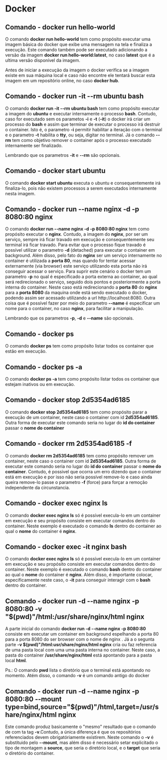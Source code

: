 # Docker

## Comando - **docker run hello-world**

O comando **docker run hello-world** tem como propósito executar uma imagem básica do docker que exibe uma mensagem na tela e finaliza a execução. Este comando também pode ser executado adicionando a versão da imagem **docker run hello-world:latest**, no caso **latest** que é a ultima versão disponível da imagem. 

Antes de iniciar a execução da imagem o docker verifica se a imagem existe em sua máquina local e caso não encontre ele tentará buscar esta imagem em um repositório online, no caso **docker hub**.

## Comando - **docker run -it --rm ubuntu bash**

O comando **docker run -it --rm ubuntu bash** tem como propósito executar a imagem do **ubuntu** e executar internamente o processo **bash**. Contudo, caso for executado sem os parametos **-i** e **-t** (**-it**) o docker irá criar um processo do **bash** e assim que terminar de executar o processo irá destruir o container. Isto é, o parametro **-i** permitir habilitar a iteração com o terminal e o parametro **-t** habilita o **tty**, ou seja, digitar no terminal. Já o comando **--rm** tem como objetivo remover o container após o processo executado internamente ser finalizado. 

Lembrando que os parametros **-it** e  **--rm** são opcionais.

## Comando - **docker start ubuntu**

O comando **docker start ubuntu** executa o ubuntu e consequentemente irá finaliza-lo, pois não existem processos a serem executados internamente nesta imagem.

## Comando - **docker run --name nginx -d -p 8080:80 nginx**

O comando **docker run --name nginx -d -p 8080:80 nginx** tem como propósito executar o **nginx**. Contudo, a imagem do **nginx**, por ser um serviço, sempre irá ficar travado em execução e consequentemente seu terminal irá ficar travado. Para evitar que o processo fique travado é possível utilizar o parametro **-d** (detached) para executar o container em background. Além disso, pelo fato do **nginx** ser um serviço internamente no container é utilizada a **porta 80**, mas quando for tentar acessar externamente (via browser) este serviço utilizando esta porta não irá conseguir acessar o serviço. Para suprir este cenário o docker tem um parametro **-p** no qual é especificado a porta externa ao container, ao qual será redirecionado o serviço, seguido dois pontos e posteriormente a porta interna do container. Neste caso está redirecionando a **porta 80** do **nginx** para a **porta 8080** da maquina onde está sendo executado o docker, podendo assim ser acessado utilizando a url http://localhost:8080. Outra coisa que é possível fazer por meio do parametro **--name** é especificar um nome para o container, no caso **nginx**, para facilitar a manipulação.

Lembrando que os parametros **-p**, **-d** e **--name** são opcionais.

## Comando - **docker ps**

O comando **docker ps** tem como propósito listar todos os container que estão em execução.

## Comando - **docker ps -a**

O comando **docker ps -a** tem como propósito listar todos os container que estejam inativos ou em execução.

## Comando - **docker stop 2d5354ad6185**

O comando **docker stop 2d5354ad6185** tem como propósito parar a execução de um container, neste caso o container com id **2d5354ad6185**. Outra forma de executar este comando seria no lugar do **id do container** passar o **nome do container**

## Comando - **docker rm 2d5354ad6185 -f**

O comando **docker rm 2d5354ad6185** tem como propósito remover um container, neste caso o container com id **2d5354ad6185**. Outra forma de executar este comando seria no lugar do **id do container** passar o **nome do container**. Contudo, é possivel que ocorra um erro dizendo que o container está em execução e por isso não seria possível remove-lo e caso ainda queira remove-lo passe o parametro **-f** (force) para forçar a remoção independente da circunstancia.

## Comando - **docker exec nginx ls**

O comando **docker exec nginx ls** só é possível execula-lo em um container em execução e seu propósito consiste em executar comandos dentro do container. Neste exemplo é executado o comando **ls** dentro do container ao qual o **nome** do container é **nginx**.

## Comando - **docker exec -it nginx bash**

O comando **docker exec nginx ls** só é possível execula-lo em um container em execução e seu propósito consiste em executar comandos dentro do container. Neste exemplo é executado o comando **bash** dentro do container ao qual o **nome** do container é **nginx**. Além disso, é importante colocar, especificamente neste caso, o **-it** para conseguir interagir com o **bash** dentro do container.

## Comando - **docker run -d --name nginx -p 8080:80 -v "$(pwd)"/html:/usr/share/nginx/html nginx**

A parte inicial do comando **docker run -d --name nginx -p 8080:80** consiste em executar um container em background espelhando a porta 80 para a porta 8080 do ser browser com o nome de nginx . Já a o segunta parte **-v $(pwd)"/html:usr/share/nginx/html nginx** cria ou faz referencia de uma pasta local com uma uma pasta interna no container. Neste caso, a pasta do container **/usr/share/nginx/html** está apontando para a pasta local **html**.

Ps.: O comando **pwd** lista o diretório que o terminal está apontando no momento. Atém disso, o comando **-v** é um comando antigo do docker

## Comando - **docker run -d --name nginx -p 8080:80 --mount type=bind,source="$(pwd)"/html,target=/usr/share/nginx/html nginx**

Este comando produz basicamente o "mesmo" resultado que o comando de com ta tag **-v**.Contudo, a única diferença é que os repositórios referenciados devem obrigatóriamente existirem. Neste comando o **-v** é substituido pelo **--mount**, mas além disso é necessário setar explicitado o tipo de montagem a **source**, que seria o diretório local, e o **target** que seria o diretório do container.